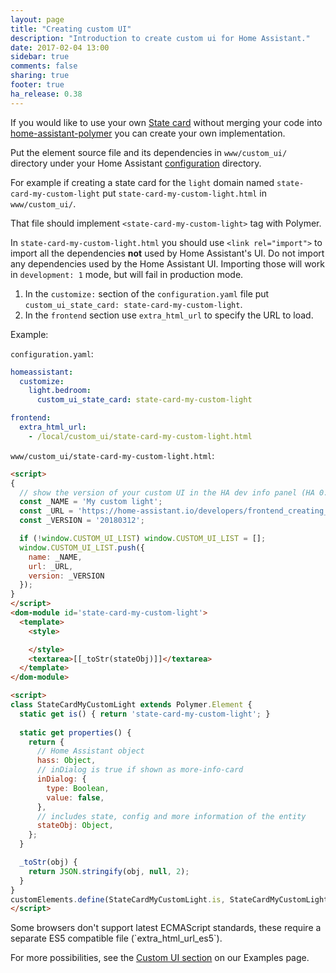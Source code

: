 ```yaml
---
layout: page
title: "Creating custom UI"
description: "Introduction to create custom ui for Home Assistant."
date: 2017-02-04 13:00
sidebar: true
comments: false
sharing: true
footer: true
ha_release: 0.38
---
```


If you would like to use your own [State card](/developers/frontend_add_card/) without merging your code into [home-assistant-polymer](https://github.com/home-assistant/home-assistant-polymer/) you can create your own implementation.

Put the element source file and its dependencies in `www/custom_ui/` directory under your Home Assistant [configuration](/docs/configuration/) directory.

For example if creating a state card for the `light` domain named `state-card-my-custom-light` put `state-card-my-custom-light.html` in `www/custom_ui/`.

That file should implement `<state-card-my-custom-light>` tag with Polymer.

In `state-card-my-custom-light.html` you should use `<link rel="import">` to import all the dependencies **not** used by Home Assistant's UI.
Do not import any dependencies used by the Home Assistant UI.
Importing those will work in `development: 1` mode, but will fail in production mode.

1. In the `customize:` section of the `configuration.yaml` file put `custom_ui_state_card: state-card-my-custom-light`.
2. In the `frontend` section use `extra_html_url` to specify the URL to load.

Example:

`configuration.yaml`:

```yaml
homeassistant:
  customize:
    light.bedroom:
      custom_ui_state_card: state-card-my-custom-light

frontend:
  extra_html_url:
    - /local/custom_ui/state-card-my-custom-light.html
```

`www/custom_ui/state-card-my-custom-light.html`:

```html
<script>
{
  // show the version of your custom UI in the HA dev info panel (HA 0.66.0+):
  const _NAME = 'My custom light';
  const _URL = 'https://home-assistant.io/developers/frontend_creating_custom_ui/';
  const _VERSION = '20180312';

  if (!window.CUSTOM_UI_LIST) window.CUSTOM_UI_LIST = [];
  window.CUSTOM_UI_LIST.push({
    name: _NAME,
    url: _URL,
    version: _VERSION    
  });
}
</script>
<dom-module id='state-card-my-custom-light'>
  <template>
    <style>

    </style>
    <textarea>[[_toStr(stateObj)]]</textarea>
  </template>
</dom-module>

<script>
class StateCardMyCustomLight extends Polymer.Element {
  static get is() { return 'state-card-my-custom-light'; }
  
  static get properties() {
    return {
      // Home Assistant object
      hass: Object,
      // inDialog is true if shown as more-info-card
      inDialog: {
        type: Boolean,
        value: false,
      },
      // includes state, config and more information of the entity
      stateObj: Object,
    };
  }

  _toStr(obj) {
    return JSON.stringify(obj, null, 2);
  }
}
customElements.define(StateCardMyCustomLight.is, StateCardMyCustomLight);
</script>
```
<p class='note'>
Some browsers don't support latest ECMAScript standards, these require a separate ES5 compatible file (`extra_html_url_es5`).
</p>

For more possibilities, see the [Custom UI section](/cookbook/#user-interface) on our Examples page.
